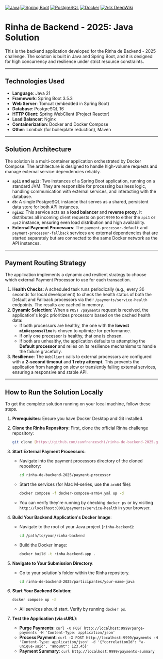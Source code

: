 [![Java](https://img.shields.io/badge/Java-21-blue?style=for-the-badge&logo=openjdk)](https://www.oracle.com/java/technologies/downloads/)
[![Spring Boot](https://img.shields.io/badge/Spring%20Boot-3.5.3-brightgreen?style=for-the-badge&logo=spring-boot)](https://spring.io/projects/spring-boot)
[![PostgreSQL](https://img.shields.io/badge/PostgreSQL-FFFFFF?style=for-the-badge&logo=postgresql&logoColor=blue)](https://www.postgresql.org/)
[![Docker](https://img.shields.io/badge/Docker-2496ED?style=for-the-badge&logo=docker&logoColor=white)](https://www.docker.com/)
[![Ask DeepWiki](https://deepwiki.com/badge.svg)](https://deepwiki.com/nataliadiotto/rinha-backend)

# Rinha de Backend - 2025: Java Solution

This is the backend application developed for the Rinha de Backend - 2025 challenge. The solution is built in Java and Spring Boot, and it is designed for high concurrency and resilience under strict resource constraints.

***

## Technologies Used

* **Language**: Java 21
* **Framework**: Spring Boot 3.5.3
* **Web Server**: Tomcat (embedded in Spring Boot)
* **Database**: PostgreSQL 16
* **HTTP Client**: Spring WebClient (Project Reactor)
* **Load Balancer**: Nginx
* **Containerization**: Docker and Docker Compose
* **Other**: Lombok (for boilerplate reduction), Maven

***

## Solution Architecture

The solution is a multi-container application orchestrated by Docker Compose. The architecture is designed to handle high-volume requests and manage external service dependencies reliably.

* **`api1` and `api2`**: Two instances of a Spring Boot application, running on a standard JVM. They are responsible for processing business logic, handling communication with external services, and interacting with the database.
* **`db`**: A single PostgreSQL instance that serves as a shared, persistent data store for both API instances.
* **`nginx`**: This service acts as a **load balancer** and **reverse proxy**. It distributes all incoming client requests on port `9999` to either the `api1` or `api2` instance, ensuring even load distribution and high availability.
* **External Payment Processors**: The `payment-processor-default` and `payment-processor-fallback` services are external dependencies that are started separately but are connected to the same Docker network as the API instances.

***

## Payment Routing Strategy

The application implements a dynamic and resilient strategy to choose which external Payment Processor to use for each transaction.

1.  **Health Checks**: A scheduled task runs periodically (e.g., every 30 seconds for local development) to check the health status of both the Default and Fallback processors via their `/payments/service-health` endpoints. The results are cached in memory.
2.  **Dynamic Selection**: When a `POST /payments` request is received, the application's logic prioritizes processors based on the cached health data:
    * If both processors are healthy, the one with the **lowest `minResponseTime`** is chosen to optimize for performance.
    * If only one processor is healthy, that one is chosen.
    * If both are unhealthy, the application defaults to attempting the **Default processor** and relies on its resilience mechanisms to handle the failure gracefully.
3.  **Resilience**: The `WebClient` calls to external processors are configured with a **2-second timeout** and **1 retry attempt**. This prevents the application from hanging on slow or transiently failing external services, ensuring a responsive and stable API.

***

## How to Run the Solution Locally

To get the complete solution running on your local machine, follow these steps.

1.  **Prerequisites**: Ensure you have Docker Desktop and Git installed.

2.  **Clone the Rinha Repository**:
    First, clone the official Rinha challenge repository:
    ```bash
    git clone [https://github.com/zanfranceschi/rinha-de-backend-2025.git]
    ```

3.  **Start External Payment Processors**:
    * Navigate into the payment processors directory of the cloned repository:
        ```bash
        cd rinha-de-backend-2025/payment-processor
        ```
    * Start the services (for Mac M-series, use the `arm64` file):
        ```bash
        docker compose -f docker-compose-arm64.yml up -d
        ```
    * You can verify they're running by checking `docker ps` or by visiting `http://localhost:8001/payments/service-health` in your browser.

4.  **Build Your Backend Application's Docker Image**:
    * Navigate to the root of your Java project (`rinha-backend`):
        ```bash
        cd /path/to/your/rinha-backend 
        ```
    * Build the Docker image:
        ```bash
        docker build -t rinha-backend-app .
        ```

5.  **Navigate to Your Submission Directory**:
    * Go to your solution's folder within the Rinha repository.
        ```bash
        cd rinha-de-backend-2025/participantes/your-name-java 
        ```

6.  **Start Your Backend Solution**:
    ```bash
    docker compose up -d
    ```
    * All services should start. Verify by running `docker ps`.

7.  **Test the Application (via cURL)**:
    * **Purge Payments**: `curl -X POST http://localhost:9999/purge-payments -H 'Content-Type: application/json'`
    * **Process Payment**: `curl -X POST http://localhost:9999/payments -H 'Content-Type: application/json' -d '{"correlationId": "a-unique-uuid", "amount": 123.45}'`
    * **Payment Summary**: `curl http://localhost:9999/payments-summary`

